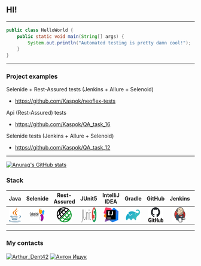 ## HI!

___

```java
public class HelloWorld {
    public static void main(String[] args) {
        System.out.println("Automated testing is pretty damn cool!");
    }
}
```

___

### Project examples

Selenide + Rest-Assured tests (Jenkins + Allure + Selenoid)

* https://github.com/Kaspok/neoflex-tests

Api (Rest-Assured) tests

* https://github.com/Kaspok/QA_task_16

Selenide tests (Jenkins + Allure + Selenoid)

* https://github.com/Kaspok/QA_task_12

___
[![Anurag's GitHub stats](https://github-readme-stats.vercel.app/api?username=Kaspok&show_icons=true&theme=gruvbox)](https://github.com/anuraghazra/github-readme-stats)

### Stack

Java | Selenide | Rest-Assured | JUnit5 | IntelliJ IDEA | Gradle | GitHub | Jenkins | Selenoid | Allure
|:------------: | :-------------: | :-------------: | :-------------: | :-------------: | :-------------: | :-------------: | :-------------: | :-------------: | :-------------: |
<img src="imgForReadme/java.svg" width="40" height="40"> | <img src="imgForReadme/selenide.svg" width="40" height="40"> | <img src="imgForReadme/restassured.svg" width="40" height="40"> | <img src="imgForReadme/junit5.svg" width="40" height="40"> | <img src="imgForReadme/intellij_idea.svg" width="40" height="40"> | <img src="imgForReadme/gradle.svg" width="40" height="40"> | <img src="imgForReadme/github.svg" width="40" height="40"> |<img src="imgForReadme/jenkins.svg" width="40" height="40"> | <img src="imgForReadme/selenoid.svg" width="40" height="40"> | <img src="imgForReadme/allure.svg" width="40" height="40">

___

### My contacts

<a href="https://t.me/Kaspok" target="blank"><img align="center" src="https://www.vectorlogo.zone/logos/telegram/telegram-icon.svg" alt="Arthur_Dent42" height="30" width="30" /></a>
<a href="https://vk.com/kaspok" target="blank"><img align="center" src="https://www.vectorlogo.zone/logos/vk/vk-tile.svg" alt="Антон Ищук" height="30" width="30" /></a>
